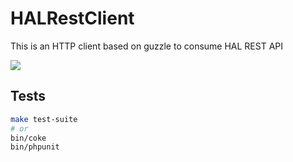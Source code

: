 # HALRestClient

This is an HTTP client based on guzzle to consume HAL REST API

![](http://build2be.com/sites/build2be.com/files/styles/medium/public/3707-1269760552-19166314f102a283f25c2d8d88c32a7a.jpg?itok=MydshQVQ)

## Tests

```sh
make test-suite
# or
bin/coke
bin/phpunit
```
